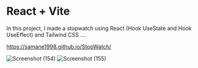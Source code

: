 # React + Vite
In this project, I made a stopwatch using React (Hook UseState and Hook UseEffect) and Tailwind CSS ....

https://samane1998.github.io/StopWatch/



![Screenshot (154)](https://github.com/Samane1998/StopWatch/assets/136247795/71fbdddb-9245-4d9e-bbe3-1a9d6818e4f1)
![Screenshot (155)](https://github.com/Samane1998/StopWatch/assets/136247795/ab37404b-84be-4711-b756-2c5eeec37b7a)
